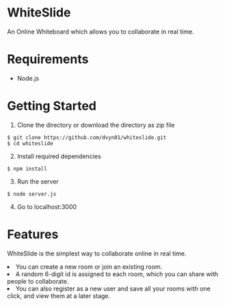 # WhiteSlide
An Online Whiteboard which allows you to collaborate in real time.

# Requirements
* Node.js

# Getting Started
1. Clone the directory or download the directory as zip file

```
$ git clone https://github.com/dvyn01/whiteslide.git
$ cd whiteslide
```

2. Install required dependencies

```
$ npm install
```

3. Run the server

```
$ node server.js
```

4. Go to localhost:3000

# Features

WhiteSlide is the simplest way to collaborate online in real time.<br>
<li> You can create a new room or join an existing room. 
<li> A random 6-digit id is assigned to each room, which you can share with people to collaborate.
<li> You can also register as a new user and save all your rooms with one click, and view them at a later stage.
